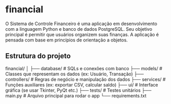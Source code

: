 # financial
O Sistema de Controle Financeiro é uma aplicação em desenvolvimento com a linguagem Python e banco de dados PostgreSQL. Seu objetivo principal é permitir que usuários organizem suas finanças. A aplicação é pensada com base em princípios de orientação a objetos.


## Estrutura do projeto

financial/
│
├── database/       # SQLs e conexões com banco
├── models/         # Classes que representam os dados (ex: Usuário, Transação)
├── controllers/    # Regras de negócio e manipulação dos dados
├── services/       # Funções auxiliares (ex: exportar CSV, calcular saldo)
├── ui/             # Interface gráfica (se usar Tkinter, PyQt etc.)
├── tests/          # Testes unitários
├── main.py         # Arquivo principal para rodar o app
└── requirements.txt
